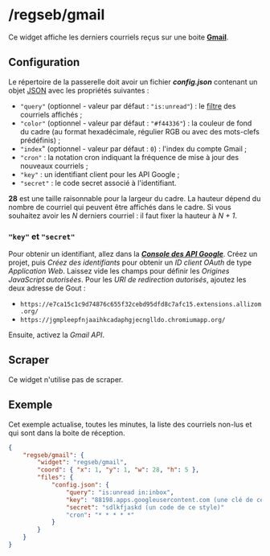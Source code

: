 # /regseb/gmail

Ce widget affiche les derniers courriels reçus sur une boite
**[Gmail](//mail.google.com/)**.

## Configuration

Le répertoire de la passerelle doit avoir un fichier ***config.json***
contenant un objet
[JSON](http://www.json.org/json-fr.html "JavaScript Object Notation") avec les
propriétés suivantes :

- `"query"` (optionnel - valeur par défaut : `"is:unread"`) : le
  [filtre](//support.google.com/mail/answer/7190) des courriels affichés ;
- `"color"` (optionnel - valeur par défaut : `"#f44336"`) : la couleur de fond
  du cadre (au format hexadécimale, régulier RGB ou avec des mots-clefs
  prédéfinis) ;
- `"index`" (optionnel - valeur par défaut : `0`) : l'index du compte Gmail ;
- `"cron"` : la notation cron indiquant la fréquence de mise à jour des
  nouveaux courriels ;
- `"key"` : un identifiant client pour les API Google ;
- `"secret"` : le code secret associé à l'identifiant.

**28** est une taille raisonnable pour la largeur du cadre. La hauteur dépend
du nombre de courriel qui peuvent être affichés dans le cadre. Si vous souhaitez
avoir les *N* derniers courriel : il faut fixer la hauteur à *N + 1*.

### `"key"` et `"secret"`

Pour obtenir un identifiant, allez dans la
***[Console des API Google](//console.developers.google.com/)***. Créez un
projet, puis *Créez des identifiants* pour obtenir un *ID client OAuth* de type
*Application Web*. Laissez vide les champs pour définir les *Origines JavaScript
autorisées*. Pour les *URI de redirection autorisés*, ajoutez les deux adresse
de Gout :

- `https://e7ca15c1c9d74876c655f32cebd95dfd8c7afc15.extensions.allizom.org/`
- `https://jgmpleepfnjaaihkcadaphgjecnglldo.chromiumapp.org/`

Ensuite, activez la *Gmail API*.

## Scraper

Ce widget n'utilise pas de scraper.

## Exemple

Cet exemple actualise, toutes les minutes, la liste des courriels non-lus et qui
sont dans la boite de réception.

```JSON
{
    "regseb/gmail": {
        "widget": "regseb/gmail",
        "coord": { "x": 1, "y": 1, "w": 28, "h": 5 },
        "files": {
            "config.json": {
                "query": "is:unread in:inbox",
                "key": "88198.apps.googleusercontent.com (une clé de ce style)",
                "secret": "sdlkfjaskd (un code de ce style)"
                "cron": "* * * * *"
            }
        }
    }
}
```
